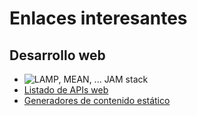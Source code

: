 # Enlaces interesantes

## Desarrollo web

- ![LAMP, MEAN, ... JAM stack](https://www.youtube.com/watch?v=dqqMFpR7sMk)
- [Listado de APIs web](https://www.programmableweb.com/)
- [Generadores de contenido estático](https://www.staticgen.com/)
